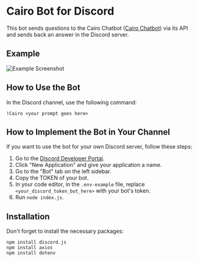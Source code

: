 # Cairo Bot for Discord

This bot sends questions to the Cairo Chatbot ([Cairo Chatbot](https://cairo-chatbot.vercel.app/)) via its API and sends back an answer in the Discord server.

## Example
![Example Screenshot](https://github.com/user-attachments/assets/de1657aa-59c0-440c-8a93-8182e9ce0281)

## How to Use the Bot
In the Discord channel, use the following command:
```
!Cairo <your prompt goes here>
```

## How to Implement the Bot in Your Channel
If you want to use the bot for your own Discord server, follow these steps:

1. Go to the [Discord Developer Portal](https://discord.com/developers/docs/intro).
2. Click "New Application" and give your application a name.
3. Go to the "Bot" tab on the left sidebar.
4. Copy the TOKEN of your bot.
5. In your code editor, in the `.env-example` file, replace `<your_discord_token_bot_here>` with your bot's token.
6. Run `node index.js`.

## Installation
Don't forget to install the necessary packages:
```
npm install discord.js
npm install axios
npm install dotenv
```


